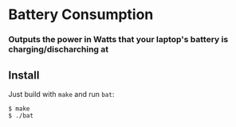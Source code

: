# Battery Consumption
### Outputs the power in Watts that your laptop's battery is charging/discharching at

## Install
Just build with `make` and run `bat`:
```
$ make
$ ./bat
```
